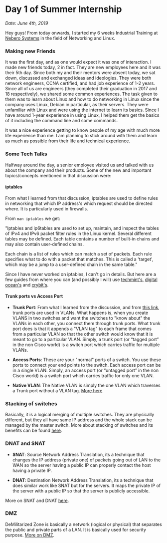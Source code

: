# Day 1 of Summer Internship

*Date: June 4th, 2019*

Hey guys!
From today onwards, I started my 6 weeks Industrial Training at [Nebero Systems](http://www.nebero.com/) in the field of Networking and Linux.

### Making new Friends

It was the first day, and as one would expect it was one of interaction. 
I made new friends today, 2 in fact. They are new employees here and it was their 5th day.
Since both my and their mentors were absent today, we sat down, discussed and exchanged ideas and ideologies.
They were both network engineers, CCNA certified, and had job experience of 1-2 years. Since all of us are engineers (they completed their graduation in 2017 and 18 respectively), we shared some common experiences. The task given to them was to learn about Linux and how to do networking in Linux since the company uses Linux, Debian in particular, as their servers.
They were unfamiliar with Linux and were using the internet to learn its basics.
Since I have around 1-year experience in using Linux, I helped them get the basics of it including the command line and some commands.

It was a nice experience getting to know people of my age with much more life experience than me. I am planning to stick around with them and learn as much as possible from their life and technical experience.

### Some Tech Talks

Halfway around the day, a senior employee visited us and talked with us about the company and their products.
Some of the new and important topics/concepts mentioned in that discussion were:

#### iptables

From what I learned from that discussion, iptables are used to define rules in networking that which IP address's which request should be directed where. It is particularly used in firewalls.

From ````man iptables```` we get:

"Iptables and ip6tables are used to set up, maintain, and inspect the tables of IPv4 and IPv6 packet filter rules in the Linux kernel. Several different tables may be defined. Each table contains a number of built-in chains and may also contain user-defined chains.

Each chain is a list of rules which can match a set of packets.  Each rule specifies what to do with a packet that matches.  This is called a 'target', which may be a jump to a user-defined chain in the same table."

Since I have never worked on iptables, I can't go in details.
But here are a few guides from where you can (and possibly I will) use [techmint's](https://www.tecmint.com/basic-guide-on-iptables-linux-firewall-tips-commands/), [digital ocean's](https://www.digitalocean.com/community/tutorials/iptables-essentials-common-firewall-rules-and-commands) and [crybit's](https://www.crybit.com/what-is-iptables-in-linux/).

#### Trunk ports vs Access Port

- **Trunk Port**: From what I learned from the discussion, and from [this link](https://serverfault.com/questions/188350/how-do-vlans-work?rq=1), trunk ports are used in VLANs. What happens is, when you create VLANS in two switches and want the switches to "know about" the VLANs in each other, you connect them through trunk ports. What trunk port does is that it appends a "VLAN tag" to each frame that comes from a particular VLAN so that the other switch would know that it is meant to go to a particular VLAN. Simply, a trunk port (or “tagged port” in the non Cisco world) is a switch port which carries traffic for multiple VLANs.

- **Access Ports**: These are your "normal" ports of a switch. You use these ports to connect your end points to the switch. Each access port can be in a single VLAN. Simply, an access port (or “untagged port” in the non Cisco world) is a switch port which carries traffic for only one VLAN.

- **Native VLAN**: The Native VLAN is simply the one VLAN which traverses a Trunk port without a VLAN tag. [More here](https://www.practicalnetworking.net/stand-alone/what-is-the-native-vlan/)

### Stacking of switches

Basically, it is a logical merging of multiple switches. They are physically different, but they all have same IP address and the whole stack can be managed by the master switch. More about stacking of switches and its benefits can be found [here](https://excitingip.com/1297/stacking-network-switches-lan/).

### DNAT and SNAT

- **SNAT**: Source Network Address Translation, its a technique that changes the IP address (private one) of packets going out of LAN to the WAN so the server having a public IP can properly contact the host having a private IP.

- **DNAT**: Destination Network Address Translation, its a technique that does similar work like SNAT but for the servers. It maps the private IP of the server with a public IP so that the server is publicly accessible.

More on SNAT and DNAT [here](https://www.quora.com/What-is-difference-between-SNAT-and-DNAT).

### DMZ

DeMilitarized Zone is basically a network (logical or physical) that separates the public and private parts of a LAN. It is basically used for security purpose. [More on DMZ](https://www.lifewire.com/demilitarized-zone-computer-networking-816407).
